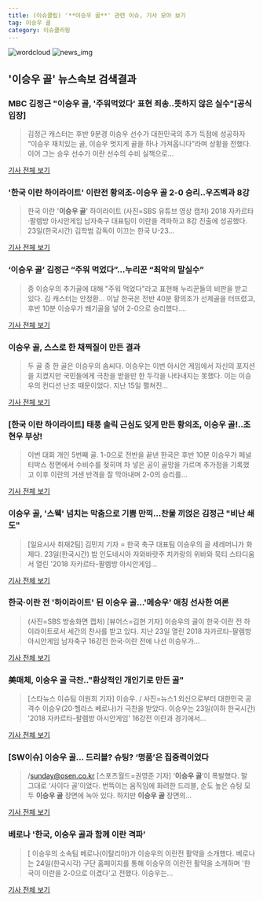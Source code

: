 ```yaml
---
title: (이슈클립) '**이승우 골**' 관련 이슈, 기사 모아 보기
tag: 이승우 골
category: 이슈클리핑
---
```

![wordcloud](https://s3.ap-northeast-2.amazonaws.com/lyrics101-wordcloud/2018-08-24-1535087352.png)
![news_img](https://user-images.githubusercontent.com/42597476/44507050-1206f400-a6e4-11e8-8d98-7ffbfebb353f.png)
## **'**이승우 골**'** 뉴스속보 검색결과
### MBC 김정근 "**이승우 골**, '주워먹었다' 표현 죄송..뜻하지 않은 실수"[공식입장]

>김정근 캐스터는 후반 9분경 이승우 선수가 대한민국의 추가 득점에 성공하자 “이승우 재치있는 골, 이승우 멋지게 골을 하나 가져옵니다”라며 상황을 전했다.   이어 그는 승우 선수가 이란 선수의 수비 실책으로...

<a href="http://www.osen.co.kr/article/G1110974185" target="_blank">기사 전체 보기</a>

### '한국 이란 하이라이트' 이란전 황의조-**이승우 골** 2-0 승리..우즈벡과 8강

>한국 이란 '**이승우 골**' 하이라이트 (사진=SBS 유튜브 영상 캡처) 2018 자카르타·팔렘방 아시안게임 남자축구 대표팀이 이란을 격파하고 8강 진출에 성공했다. 23일(한국시간) 김학범 감독이 이끄는 한국 U-23...

<a href="http://news.hankyung.com/article/201808242537I" target="_blank">기사 전체 보기</a>

### ‘**이승우 골**’ 김정근 “주워 먹었다”…누리꾼 “최악의 말실수”

>중 이승우의 추가골에 대해 "주워 먹었다"라고 표현해 누리꾼들의 비판을 받고 있다. 김 캐스터는 안정환... 이날 한국은 전반 40분 황의조가 선제골을 터뜨렸고, 후반 10분 이승우가 쐐기골을 넣어 2-0으로 승리했다....

<a href="http://news.donga.com/3/all/20180824/91656466/2" target="_blank">기사 전체 보기</a>

### **이승우 골**, 스스로 한 채찍질이 만든 결과

>두 골 중 한 골은 이승우의 솜씨다. 이승우는 이번 아시안 게임에서 자신의 포지션을 지켰지만 국민들에게 극찬을 받을만 한 두각을 나타내지는 못했다. 이는 이승우의 컨디션 난조 때문이었다. 지난 15일 펼쳐진...

<a href="http://www.dailian.co.kr/news/view/734640/?sc=naver" target="_blank">기사 전체 보기</a>

### [한국 이란 하이라이트] 태풍 솔릭 근심도 잊게 만든 황의조, **이승우 골**!..조현우 부상!

>이번 대회 개인 5번째 골. 1-0으로 전반을 끝낸 한국은 후반 10분 이승우가 페널티박스 정면에서 수비수를 젖히며 차 넣은 공이 골망을 가르며 추가점을 기록했고 이후 이란의 거센 반격을 잘 막아내며 2-0의 승리를...

<a href="http://www.ujeil.com/news/articleView.html?idxno=210984" target="_blank">기사 전체 보기</a>

### **이승우 골**, '스웩' 넘치는 막춤으로 기쁨 만끽…찬물 끼얹은 김정근 "비난 쇄도"

>[일요시사 취재2팀]  김민지 기자 = 한국 축구 대표팀 이승우의 골 세레머니가 화제다. 23일(한국시간) 밤 인도네시아 자와바랏주 치카랑의 위바와 묵티 스타디움서 열린 '2018 자카르타-팔렘방 아시안게임...

<a href="http://www.ilyosisa.co.kr/news/articleView.html?idxno=150951" target="_blank">기사 전체 보기</a>

### 한국·이란 전 '하이라이트' 된 **이승우 골**…'메승우' 애칭 선사한 여론

>(사진=SBS 방송화면 캡처) [뷰어스=김현 기자] 이승우의 골이 한국·이란 전 하이라이트로서 세간의 찬사를 받고 있다. 지난 23일 열린 2018 자카르타-팔렘방 아시안게임 남자축구 16강전 한국·이란 전에 나선 이승우가...

<a href="http://viewers.heraldcorp.com/news/articleView.html?idxno=18674" target="_blank">기사 전체 보기</a>

### 美매체, **이승우 골** 극찬.."환상적인 개인기로 만든 골"

>[스타뉴스 이슈팀 이원희 기자] 이승우. / 사진=뉴스1 외신으로부터 대한민국 공격수 이승우(20·헬라스 베로나)가 극찬을 받았다. 이승우는 23일(이하 한국시간) '2018 자카르타-팔렘방 아시안게임' 16강전 이란과 경기에서...

<a href="http://star.mt.co.kr/stview.php?no=2018082413120770779" target="_blank">기사 전체 보기</a>

### [SW이슈] **이승우 골**… 드리블? 슈팅? ‘명품’은 집중력이었다

>/sunday@osen.co.kr [스포츠월드=권영준 기자] ‘**이승우 골**’이 폭발했다. 말 그대로 ‘사이다 골’이었다. 번뜩이는 움직임에 화려한 드리블, 순도 높은 슈팅 모두 **이승우 골** 장면에 녹아 있다. 하지만 **이승우 골** 장면의...

<a href="http://www.sportsworldi.com/content/html/2018/08/24/20180824624814.html" target="_blank">기사 전체 보기</a>

### 베로나 '한국, **이승우 골**과 함께 이란 격파'

>[ 이승우의 소속팀 베로나(이탈리아)가 이승우의 이란전 활약을 소개했다. 베로나는 24일(한국시각) 구단 홈페이지를 통해 이승우의 이란전 활약을 소개하며 '한국이 이란을 2-0으로 이겼다'고 전했다. 이승우는...

<a href="http://www.mydaily.co.kr/new_yk/html/read.php?newsid=201808241142525936&ext=na" target="_blank">기사 전체 보기</a>


